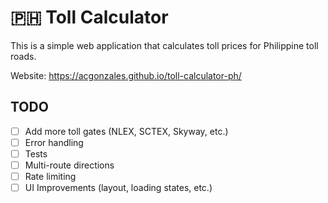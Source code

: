 # 🇵🇭 Toll Calculator

This is a simple web application that calculates toll prices for Philippine toll roads.

Website: https://acgonzales.github.io/toll-calculator-ph/

## TODO

- [ ] Add more toll gates (NLEX, SCTEX, Skyway, etc.)
- [ ] Error handling
- [ ] Tests
- [ ] Multi-route directions
- [ ] Rate limiting
- [ ] UI Improvements (layout, loading states, etc.)
